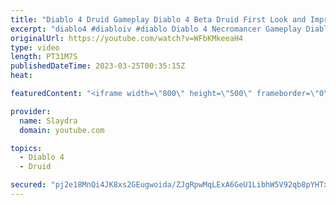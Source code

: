 ```yaml
---
title: "Diablo 4 Druid Gameplay Diablo 4 Beta Druid First Look and Impressions"
excerpt: "diablo4 #diabloiv #diablo Diablo 4 Necromancer Gameplay Diablo 4 Beta Necro First Look and Impressions More Diablo 4 ..."
originalUrl: https://youtube.com/watch?v=WFbKMkeeaH4
type: video
length: PT31M7S
publishedDateTime: 2023-03-25T00:35:15Z
heat: 

featuredContent: "<iframe width=\"800\" height=\"500\" frameborder=\"0\" src=\"https://www.youtube.com/embed/WFbKMkeeaH4\" allow=\"accelerometer; autoplay; encrypted-media; gyroscope; picture-in-picture\" allowfullscreen></iframe>"

provider:
  name: Slaydra
  domain: youtube.com

topics:
  - Diablo 4
  - Druid

secured: "pj2e18MnQi4JK8xs2GEugwoida/ZJgRpwMqLExA6GeU1LibhW5V92qb8pYHTxOn9tqmuTDHv9quqw4oWonxl8yj6ZPVMP4eXjCIbNuHlWYIAYu/1W5NbT1lPXBmyuf8SqbgJLZQzEqeJl5ON97+SzIG1iiL/bYTXXoz7ZBks4Nl9QdcLgHnHNW/+8S638VoTwziysFOVabsaSlf+S8hwUrRgKzrg/7cZCY3WugcqNRA6Ez3QEL1DYsInFnKHq3Rvlz2KUYKWpv3OJ4Ad1UpoFFHvNZ3av/JgcVCYF190/ojt7h9ebJsBdyNVWlWAATYoJgIQoIdEhiyUwdQ+JySqc0Py/jG/Mopt+FrbIklaQ1Gy97b/IcfirQO45YUCQwGC0flS+fjPVyWEAZ0GfgzS757DCmZQ5qKKqXchnye+ISk=;V5BcMCyNgERqolL+sRz6mg=="
---
```



